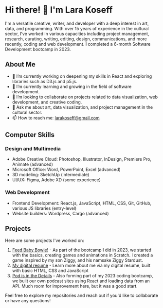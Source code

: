 # Hi there! 👋 I'm Lara Koseff

I'm a versatile creative, writer, and developer with a deep interest in art, data, and programming. With over 15 years of experience in the cultural sector, I've worked in various capacities including project management, research, curating, writing, editing, design, communications, and more recently, coding and web development. I completed a 6-month Software Development bootcamp in 2023.

## About Me

- 🔭 I’m currently working on deepening my skills in React and exploring libraries such as D3.js and p5.js.
- 🌱 I’m currently learning and growing in the field of software development.
- 👯 I’m looking to collaborate on projects related to data visualization, web development, and creative coding.
- 💬 Ask me about art, data visualization, and project management in the cultural sector.
- 📫 How to reach me: [larakoseff@gmail.com](mailto:larakoseff@gmail.com)

## Computer Skills

### Design and Multimedia
- Adobe Creative Cloud: Photoshop, Illustrator, InDesign, Premiere Pro, Animate (advanced)
- Microsoft Office: Word, PowerPoint, Excel (advanced)
- 3D modeling: SketchUp (intermediate)
- UI/UX: Figma, Adobe XD (some experience)

### Web Development
- Frontend Development: React.js, JavaScript, HTML, CSS, Git, GitHub, various JS libraries (entry-level)
- Website builders: Wordpress, Cargo (advanced)

## Projects

Here are some projects I've worked on:

1. [Feed Baby Bowie!](https://scratch.mit.edu/projects/861818624/) - As part of the bootcamp I did in 2023, we started with the basics, creating games and animations in Scratch. I created a game inspired by my son Ziggy, and his namsake Ziggy Stardust.  
2. [My digital resume](https://larakoseff.github.io/) - Learn more about me via my digital resume, built with basic HTML, CSS and JavaScript 
3. [Pod is in the Details](https://subtle-croissant-aa7f9d.netlify.app/) - Also forming part of my 2023 coding bootcamp, we built our own podcast sites using React and loading data from an API. Much room for improvement here, but it was a good start. 

Feel free to explore my repositories and reach out if you'd like to collaborate or have any questions!
